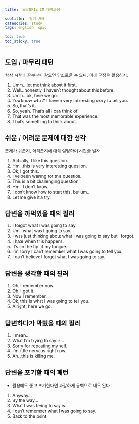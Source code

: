 ```yaml
---
title:  🇺🇸OPIc IM 대비과정

subtitle:  필러 사용
categories: study 
tags: english  opic
 
toc: true
toc_sticky: true
---
```


  
  
## 도입 / 마무리 패턴  
항상 시작과 끝부분이 같으면 단조로울 수 있다. 아래 문장을 활용하자.  
  
1. Umm…let me think about it first.  
2. Well…honestly, I haven’t thought about this before.  
3. Umm…ok, here we go.  
4. You know what? I have a very interesting story to tell you.  
5. So, that’s it.  
6. So, yeah. That’s all I can think of.  
7. That was the most memorable experience.  
8. That’s something to think about.  
  
  
## 쉬운 / 어려운 문제에 대한 생각  
문제가 쉬운지, 어려운지에 대해 설명하며 시간을 벌자  
  
1. Actually, I like this question.  
2. Hm…this is very interesting question.  
3. Ok, I got this.  
4. I’ve been waiting for this question.  
5. This is a bit challenging question.  
6. Hm…I don’t know.  
7. I don’t know how to start this, but um…  
8. Let me give it a try.  
  
  
## 답변을 까먹었을 때의 필러  
1. I forgot what I was going to say.  
2. Um…what was I going to say…  
3. I was just thinking about what I was going to say but I forgot.  
4. I hate when this happens.  
5. It’s on the tip of my tongue.  
6. I’m sorry I can’t remember what I was going to tell you.  
7. I can’t believe I forgot what I was going to say.  
  
  
## 답변을 생각할 때의 필러  
1. Oh, I remember now.  
2. Oh, I got it.  
3. Now I remember.  
4. Ok, this is what I was going to tell you.  
5. Alright, here we go.  
  
  
## 답변하다가 막혔을 때의 필러  
1. I mean…  
2. What I’m trying to say is…  
3. Sorry for repeating my self.  
4. I’m little nervous right now.  
5. Ah…this is killing me.  
  
  
## 답변을 포기할 때의 패턴  
- 활용해도 좋고 포기한다면 과감하게 공백으로 내도 된다  
  
1. Anyway…  
2. By the way…  
3. What I was trying to say is.  
4. I can’t remember what I was going to say.  
5. Back to the point.  
